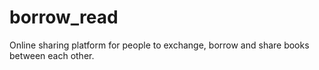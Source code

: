 # borrow_read
Online sharing platform for people to exchange, borrow and share books between each other.
